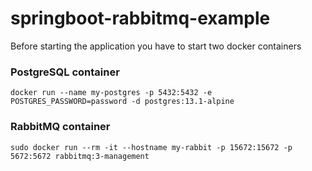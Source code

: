 # springboot-rabbitmq-example

Before starting the application you have to start two docker containers

### PostgreSQL container
``docker run --name my-postgres -p 5432:5432 -e POSTGRES_PASSWORD=password -d postgres:13.1-alpine``
### RabbitMQ container
``sudo docker run --rm -it --hostname my-rabbit -p 15672:15672 -p 5672:5672 rabbitmq:3-management``
